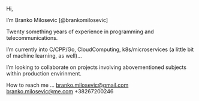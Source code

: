 Hi, 

I’m Branko Milosevic [@brankomilosevic]

Twenty something years of experience in programming and telecommunications.

I’m currently into C/CPP/Go, CloudComputing, k8s/microservices (a little bit of machine learning, as well)...

I’m looking to collaborate on projects involving abovementioned subjects within production envirinment.

How to reach me ...
 branko.milosevic@gmail.com
 branko.milosevic@me.com
 +38267200246
